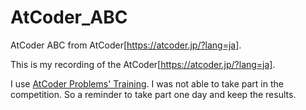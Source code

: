 # AtCoder_ABC
AtCoder ABC from AtCoder[https://atcoder.jp/?lang=ja].

This is my recording of the AtCoder[https://atcoder.jp/?lang=ja].

I use [AtCoder Problems' Training](https://kenkoooo.com/atcoder/#/table/).
I was not able to take part in the competition.
So a reminder to take part one day and keep the results.
